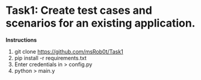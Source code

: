# Task1: Create test cases and scenarios for an existing application.

**Instructions**

1. git clone https://github.com/msRob0t/Task1
2. pip install -r requirements.txt
3. Enter credentials in > config.py
4. python > main.y
